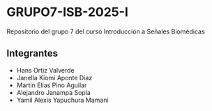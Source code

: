 # GRUPO7-ISB-2025-I
Repositorio del grupo 7 del curso Introducción a Señales Biomédicas

## Integrantes
- Hans Ortiz Valverde
- Janella Kiomi Aponte Diaz
- Martin Elias Pino Aguilar
- Alejandro Janampa Sopla
- Yamil Alexis Yapuchura Mamani
